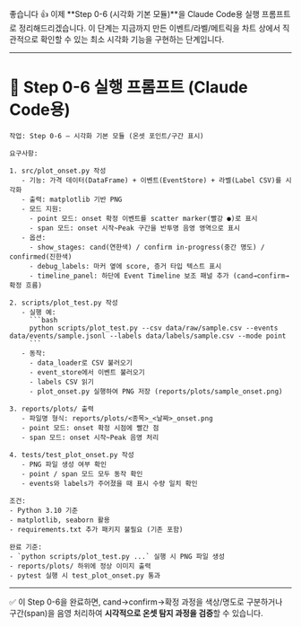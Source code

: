 좋습니다 👍 이제 \*\*Step 0-6 (시각화 기본 모듈)\*\*을 Claude Code용 실행 프롬프트로 정리해드리겠습니다. 이 단계는 지금까지 만든 이벤트/라벨/메트릭을 차트 상에서 직관적으로 확인할 수 있는 최소 시각화 기능을 구현하는 단계입니다.

---

# 📌 Step 0-6 실행 프롬프트 (Claude Code용)

````
작업: Step 0-6 — 시각화 기본 모듈 (온셋 포인트/구간 표시)

요구사항:

1. src/plot_onset.py 작성
   - 기능: 가격 데이터(DataFrame) + 이벤트(EventStore) + 라벨(Label CSV)를 시각화
   - 출력: matplotlib 기반 PNG
   - 모드 지원:
     - point 모드: onset 확정 이벤트를 scatter marker(빨강 ●)로 표시
     - span 모드: onset 시작~Peak 구간을 반투명 음영 영역으로 표시
   - 옵션:
     - show_stages: cand(연한색) / confirm in-progress(중간 명도) / confirmed(진한색)
     - debug_labels: 마커 옆에 score, 증거 타입 텍스트 표시
     - timeline_panel: 하단에 Event Timeline 보조 패널 추가 (cand→confirm→확정 흐름)

2. scripts/plot_test.py 작성
   - 실행 예:
     ```bash
     python scripts/plot_test.py --csv data/raw/sample.csv --events data/events/sample.jsonl --labels data/labels/sample.csv --mode point
     ```
   - 동작:
     - data_loader로 CSV 불러오기
     - event_store에서 이벤트 불러오기
     - labels CSV 읽기
     - plot_onset.py 실행하여 PNG 저장 (reports/plots/sample_onset.png)

3. reports/plots/ 출력
   - 파일명 형식: reports/plots/<종목>_<날짜>_onset.png
   - point 모드: onset 확정 시점에 빨간 점
   - span 모드: onset 시작~Peak 음영 처리

4. tests/test_plot_onset.py 작성
   - PNG 파일 생성 여부 확인
   - point / span 모드 모두 동작 확인
   - events와 labels가 주어졌을 때 표시 수량 일치 확인

조건:
- Python 3.10 기준
- matplotlib, seaborn 활용
- requirements.txt 추가 패키지 불필요 (기존 포함)

완료 기준:
- `python scripts/plot_test.py ...` 실행 시 PNG 파일 생성
- reports/plots/ 하위에 정상 이미지 출력
- pytest 실행 시 test_plot_onset.py 통과
````

---

✅ 이 Step 0-6을 완료하면, cand→confirm→확정 과정을 색상/명도로 구분하거나 구간(span)을 음영 처리하여 **시각적으로 온셋 탐지 과정을 검증**할 수 있습니다.
